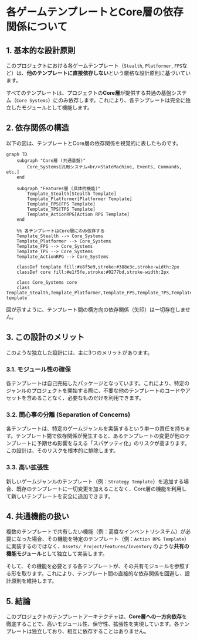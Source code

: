 # 各ゲームテンプレートとCore層の依存関係について

## 1. 基本的な設計原則

このプロジェクトにおける各ゲームテンプレート（`Stealth`, `Platformer`, `FPS`など）は、**他のテンプレートに直接依存しない**という厳格な設計原則に基づいています。

すべてのテンプレートは、プロジェクトの**Core層**が提供する共通の基盤システム（`Core Systems`）にのみ依存します。これにより、各テンプレートは完全に独立したモジュールとして機能します。

## 2. 依存関係の構造

以下の図は、テンプレートとCore層の依存関係を視覚的に表したものです。

```mermaid
graph TD
    subgraph "Core層 (共通基盤)"
        Core_Systems[汎用システム<br/>StateMachine, Events, Commands, etc.]
    end

    subgraph "Features層 (具体的機能)"
        Template_Stealth[Stealth Template]
        Template_Platformer[Platformer Template]
        Template_FPS[FPS Template]
        Template_TPS[TPS Template]
        Template_ActionRPG[Action RPG Template]
    end

    %% 各テンプレートはCore層にのみ依存する
    Template_Stealth --> Core_Systems
    Template_Platformer --> Core_Systems
    Template_FPS --> Core_Systems
    Template_TPS --> Core_Systems
    Template_ActionRPG --> Core_Systems

    classDef template fill:#e8f5e9,stroke:#388e3c,stroke-width:2px
    classDef core fill:#e1f5fe,stroke:#0277bd,stroke-width:2px

    class Core_Systems core
    class Template_Stealth,Template_Platformer,Template_FPS,Template_TPS,Template_ActionRPG template
```


図が示すように、テンプレート間の横方向の依存関係（矢印）は一切存在しません。

## 3. この設計のメリット

このような独立した設計には、主に3つのメリットがあります。

### 3.1. モジュール性の確保
各テンプレートは自己完結したパッケージとなっています。これにより、特定のジャンルのプロジェクトを開始する際に、不要な他のテンプレートのコードやアセットを含めることなく、必要なものだけを利用できます。

### 3.2. 関心事の分離 (Separation of Concerns)
各テンプレートは、特定のゲームジャンルを実装するという単一の責任を持ちます。テンプレート間で依存関係が発生すると、あるテンプレートの変更が他のテンプレートに予期せぬ影響を与える「スパゲッティ化」のリスクが高まります。この設計は、そのリスクを根本的に排除します。

### 3.3. 高い拡張性
新しいゲームジャンルのテンプレート（例：`Strategy Template`）を追加する場合、既存のテンプレートに一切変更を加えることなく、Core層の機能を利用して新しいテンプレートを安全に追加できます。

## 4. 共通機能の扱い
複数のテンプレートで共有したい機能（例：高度なインベントリシステム）が必要になった場合、その機能を特定のテンプレート（例：`Action RPG Template`）に実装するのではなく、`Assets/_Project/Features/Inventory` のような**共有の機能モジュール**として独立して実装します。

そして、その機能を必要とする各テンプレートが、その共有モジュールを参照する形を取ります。これにより、テンプレート間の直接的な依存関係を回避し、設計原則を維持します。

## 5. 結論
このプロジェクトのテンプレートアーキテクチャは、**Core層への一方向依存**を徹底することで、高いモジュール性、保守性、拡張性を実現しています。各テンプレートは独立しており、相互に依存することはありません。
